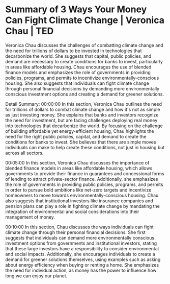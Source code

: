 # Summary of 3 Ways Your Money Can Fight Climate Change | Veronica Chau | TED

Veronica Chau discusses the challenges of combatting climate change and the need for trillions of dollars to be invested in technologies that decarbonize the world. She suggests that capital, public policies, and demand are necessary to create conditions for banks to invest, particularly in areas like affordable housing. Chau encourages the use of blended finance models and emphasizes the role of governments in providing policies, programs, and permits to incentivize environmentally-conscious housing. She also suggests that individuals can fight climate change through personal financial decisions by demanding more environmentally conscious investment options and creating a demand for greener solutions.

Detail Summary: 
00:00:00
In this section, Veronica Chau outlines the need for trillions of dollars to combat climate change and how it's not as simple as just investing money. She explains that banks and investors recognize the need for investment, but are facing challenges deploying real money into technologies that decarbonize the world. By focusing on the challenge of building affordable yet energy-efficient housing, Chau highlights the need for the right public policies, capital, and demand to create the conditions for banks to invest. She believes that there are simple moves individuals can make to help create these conditions, not just in housing but across all sectors.

00:05:00
In this section, Veronica Chau discusses the importance of blended finance models in areas like affordable housing, which allows governments to provide their finance in guarantees and concessional forms of lending to attract private-sector finance. Additionally, she emphasizes the role of governments in providing public policies, programs, and permits in order to pursue bold ambitions like net-zero targets and incentivize homeowners to move towards environmentally-conscious housing. Chau also suggests that institutional investors like insurance companies and pension plans can play a role in fighting climate change by mandating the integration of environmental and social considerations into their management of money.

00:10:00
In this section, Chau discusses the ways individuals can fight climate change through their personal financial decisions. She first suggests that individuals can demand more environmentally conscious investment options from governments and institutional investors, stating that these large investors have a responsibility to consider environmental and social impacts. Additionally, she encourages individuals to create a demand for greener solutions themselves, using examples such as asking about energy efficiency when buying or renting a home. She emphasizes the need for individual action, as money has the power to influence how long we can enjoy our planet.

